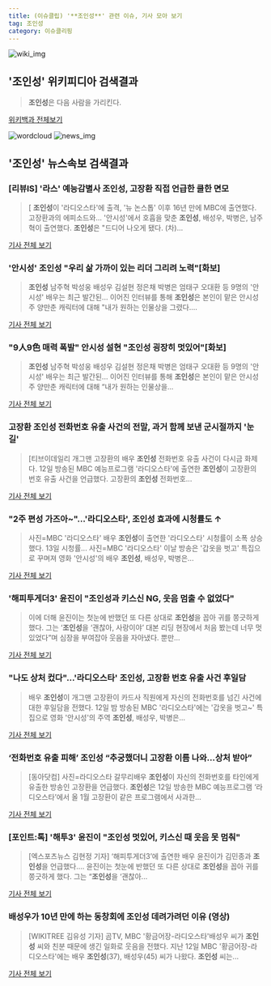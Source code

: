 ```yaml
---
title: (이슈클립) '**조인성**' 관련 이슈, 기사 모아 보기
tag: 조인성
category: 이슈클리핑
---
```

![wiki_img](https://user-images.githubusercontent.com/42597476/44503234-41136a80-a6d0-11e8-9071-6fc6418eafe4.png)
## **'**조인성**'** 위키피디아 검색결과
>**조인성**은 다음 사람을 가리킨다.

<a href="https://ko.wikipedia.org/wiki/조인성" target="_blank">위키백과 전체보기</a>

![wordcloud](https://s3.ap-northeast-2.amazonaws.com/lyrics101-wordcloud/2018-09-13-1536795311.png)
![news_img](https://user-images.githubusercontent.com/42597476/44507050-1206f400-a6e4-11e8-8d98-7ffbfebb353f.png)
## **'**조인성**'** 뉴스속보 검색결과
### [리뷰IS] '라스' 예능감별사 **조인성**, 고장환 직접 언급한 쿨한 면모

>[ **조인성**이 '라디오스타'에 출격, '뉴 논스톱' 이후 16년 만에 MBC에 출연했다. 고장환과의 에피소드와... '안시성'에서 호흡을 맞춘 **조인성**, 배성우, 박병은, 남주혁이 출연했다. **조인성**은 "드디어 나오게 됐다. (차)...

<a href="http://isplus.live.joins.com/news/article/aid.asp?aid=22558633" target="_blank">기사 전체 보기</a>

### '안시성' **조인성** "우리 삶 가까이 있는 리더 그리려 노력"[화보]

>**조인성** 남주혁 박성웅 배성우 김설현 정은채 박병은 엄태구 오대환 등 9명의 '안시성' 배우는 최근 발간된... 이어진 인터뷰를 통해 **조인성**은 본인이 맡은 안시성주 양만춘 캐릭터에 대해 "내가 원하는 인물상을 그렸다....

<a href="http://sports.chosun.com/news/ntype.htm?id=201809130100110200008640&servicedate=20180913" target="_blank">기사 전체 보기</a>

### "9人9色 매력 폭발" 안시성 설현 "**조인성** 굉장히 멋있어"[화보]

>**조인성** 남주혁 박성웅 배성우 김설현 정은채 박병은 엄태구 오대환 등 9명의 '안시성' 배우는 최근 발간된... 이어진 인터뷰를 통해 **조인성**은 본인이 맡은 안시성주 양만춘 캐릭터에 대해 “내가 원하는 인물상을...

<a href="http://biz.heraldcorp.com/view.php?ud=201809130804459413379_1" target="_blank">기사 전체 보기</a>

### 고장환 **조인성** 전화번호 유출 사건의 전말, 과거 함께 보낸 군시절까지 '눈길'

>[티브이데일리 개그맨 고장환의 배우 **조인성** 전화번호 유출 사건이 다시금 화제다. 12일 방송된 MBC 예능프로그램 '라디오스타'에 출연한 **조인성**이 고장환의 번호 유출 사건을 언급했다. 고장환의 **조인성** 전화번호...

<a href="http://tvdaily.asiae.co.kr/read.php3?aid=15367948791394643019" target="_blank">기사 전체 보기</a>

### "2주 편성 가즈아~"…'라디오스타', **조인성** 효과에 시청률도 ↑

>사진=MBC '라디오스타' 배우 **조인성**이 출연한 '라디오스타' 시청률이 소폭 상승했다. 13일 시청률... 사진=MBC '라디오스타' 이날 방송은 '갑옷을 벗고' 특집으로 꾸며져 영화 '안시성'의 배우 **조인성**, 배성우, 박병은...

<a href="http://sports.hankooki.com/lpage/entv/201809/sp20180913082910136660.htm" target="_blank">기사 전체 보기</a>

### '해피투게더3' 윤진이 "**조인성**과 키스신 NG, 웃음 멈출 수 없었다"

>이에 더해 윤진이는 첫눈에 반했던 또 다른 상대로 **조인성**을 꼽아 귀를 쫑긋하게 했다. 그는 ‘**조인성**을 ‘괜찮아, 사랑이야’ 대본 리딩 현장에서 처음 봤는데 너무 멋있었다”며 심장을 부여잡아 웃음을 자아냈다. 뿐만...

<a href="http://www.tenasia.co.kr/archives/1567146" target="_blank">기사 전체 보기</a>

### "나도 상처 컸다"…'라디오스타' **조인성**, 고장환 번호 유출 사건 후일담

>배우 **조인성**이 개그맨 고장환이 카드사 직원에게 자신의 전화번호를 넘긴 사건에 대한 후일담을 전했다. 12일 밤 방송된 MBC '라디오스타'에는 '갑옷을 벗고~' 특집으로 영화 '안시성'의 주역 **조인성**, 배성우, 박병은...

<a href="http://sbsfune.sbs.co.kr/news/news_content.jsp?article_id=E10009207281" target="_blank">기사 전체 보기</a>

### ‘전화번호 유출 피해’ **조인성** “추궁했더니 고장환 이름 나와…상처 받아”

>[동아닷컴] 사진=라디오스타 갈무리배우 **조인성**이 자신의 전화번호를 타인에게 유출한 방송인 고장환을 언급했다. **조인성**은 12일 방송한 MBC 예능프로그램 ‘라디오스타’에서 올 1월 고장환이 같은 프로그램에서 사과한...

<a href="http://news.donga.com/3/all/20180913/91980890/2" target="_blank">기사 전체 보기</a>

### [포인트:톡] '해투3' 윤진이 "**조인성** 멋있어, 키스신 때 웃음 못 멈춰"

>[엑스포츠뉴스 김현정 기자]  ‘해피투게더3’에 출연한 배우 윤진이가 김민종과 **조인성**을 언급했다.... 윤진이는 첫눈에 반했던 또 다른 상대로 **조인성**을 꼽아 귀를 쫑긋하게 했다. 그는 “**조인성**을 ‘괜찮아...

<a href="http://www.xportsnews.com/?ac=article_view&entry_id=1018773" target="_blank">기사 전체 보기</a>

### 배성우가 10년 만에 하는 동창회에 **조인성** 데려가려던 이유 (영상)

>[WIKITREE 김유성 기자] 곰TV, MBC '황금어장-라디오스타'배성우 씨가 **조인성** 씨와 친분 때문에 생긴 일화로 웃음을 전했다. 지난 12일 MBC '황금어장-라디오스타'에는 배우 **조인성**(37), 배성우(45) 씨가 나왔다. **조인성** 씨는...

<a href="http://www.wikitree.co.kr/main/news_view.php?id=368923" target="_blank">기사 전체 보기</a>


